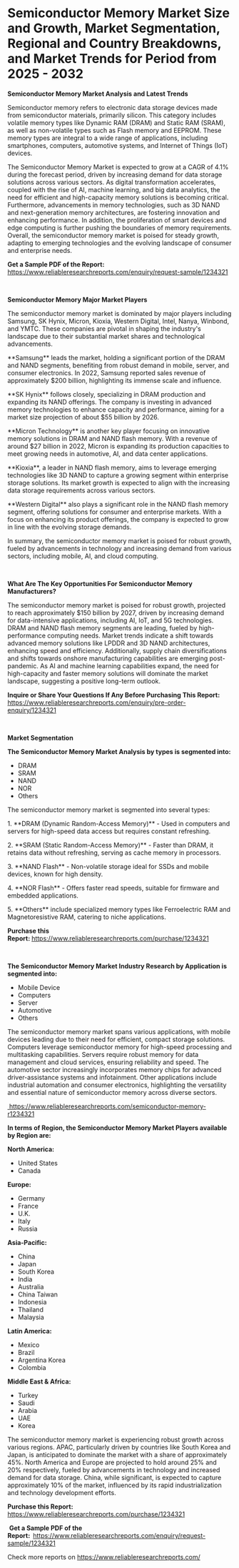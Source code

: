 <p><h1>Semiconductor Memory Market Size and Growth, Market Segmentation, Regional and Country Breakdowns, and Market Trends for Period from 2025 -  2032</h1></p><p><strong>Semiconductor Memory Market Analysis and Latest Trends</strong></p>
<p><p>Semiconductor memory refers to electronic data storage devices made from semiconductor materials, primarily silicon. This category includes volatile memory types like Dynamic RAM (DRAM) and Static RAM (SRAM), as well as non-volatile types such as Flash memory and EEPROM. These memory types are integral to a wide range of applications, including smartphones, computers, automotive systems, and Internet of Things (IoT) devices.</p><p>The Semiconductor Memory Market is expected to grow at a CAGR of 4.1% during the forecast period, driven by increasing demand for data storage solutions across various sectors. As digital transformation accelerates, coupled with the rise of AI, machine learning, and big data analytics, the need for efficient and high-capacity memory solutions is becoming critical. Furthermore, advancements in memory technologies, such as 3D NAND and next-generation memory architectures, are fostering innovation and enhancing performance. In addition, the proliferation of smart devices and edge computing is further pushing the boundaries of memory requirements. Overall, the semiconductor memory market is poised for steady growth, adapting to emerging technologies and the evolving landscape of consumer and enterprise needs.</p></p>
<p><strong>Get a Sample PDF of the Report:&nbsp;</strong> <a href="https://www.reliableresearchreports.com/enquiry/request-sample/1234321?utm_campaign=2224&utm_medium=2&utm_source=Github&utm_content=ia&utm_term=06042025&utm_id=semiconductor-memory">https://www.reliableresearchreports.com/enquiry/request-sample/1234321</a></p>
<p>&nbsp;</p>
<p><strong>Semiconductor Memory Major Market Players</strong></p>
<p><p>The semiconductor memory market is dominated by major players including Samsung, SK Hynix, Micron, Kioxia, Western Digital, Intel, Nanya, Winbond, and YMTC. These companies are pivotal in shaping the industry's landscape due to their substantial market shares and technological advancements.</p><p>**Samsung** leads the market, holding a significant portion of the DRAM and NAND segments, benefiting from robust demand in mobile, server, and consumer electronics. In 2022, Samsung reported sales revenue of approximately $200 billion, highlighting its immense scale and influence.</p><p>**SK Hynix** follows closely, specializing in DRAM production and expanding its NAND offerings. The company is investing in advanced memory technologies to enhance capacity and performance, aiming for a market size projection of about $55 billion by 2026.</p><p>**Micron Technology** is another key player focusing on innovative memory solutions in DRAM and NAND flash memory. With a revenue of around $27 billion in 2022, Micron is expanding its production capacities to meet growing needs in automotive, AI, and data center applications.</p><p>**Kioxia**, a leader in NAND flash memory, aims to leverage emerging technologies like 3D NAND to capture a growing segment within enterprise storage solutions. Its market growth is expected to align with the increasing data storage requirements across various sectors.</p><p>**Western Digital** also plays a significant role in the NAND flash memory segment, offering solutions for consumer and enterprise markets. With a focus on enhancing its product offerings, the company is expected to grow in line with the evolving storage demands.</p><p>In summary, the semiconductor memory market is poised for robust growth, fueled by advancements in technology and increasing demand from various sectors, including mobile, AI, and cloud computing.</p></p>
<p>&nbsp;</p>
<p><strong>What Are The Key Opportunities For Semiconductor Memory Manufacturers?</strong></p>
<p><p>The semiconductor memory market is poised for robust growth, projected to reach approximately $150 billion by 2027, driven by increasing demand for data-intensive applications, including AI, IoT, and 5G technologies. DRAM and NAND flash memory segments are leading, fueled by high-performance computing needs. Market trends indicate a shift towards advanced memory solutions like LPDDR and 3D NAND architectures, enhancing speed and efficiency. Additionally, supply chain diversifications and shifts towards onshore manufacturing capabilities are emerging post-pandemic. As AI and machine learning capabilities expand, the need for high-capacity and faster memory solutions will dominate the market landscape, suggesting a positive long-term outlook.</p></p>
<p><strong>Inquire or Share Your Questions If Any Before Purchasing This Report:</strong> <a href="https://www.reliableresearchreports.com/enquiry/pre-order-enquiry/1234321?utm_campaign=2224&utm_medium=2&utm_source=Github&utm_content=ia&utm_term=06042025&utm_id=semiconductor-memory">https://www.reliableresearchreports.com/enquiry/pre-order-enquiry/1234321</a></p>
<p>&nbsp;</p>
<p><strong>Market Segmentation</strong></p>
<p><strong>The Semiconductor Memory Market Analysis by types is segmented into:</strong></p>
<p><ul><li>DRAM</li><li>SRAM</li><li>NAND</li><li>NOR</li><li>Others</li></ul></p>
<p><p>The semiconductor memory market is segmented into several types: </p><p>1. **DRAM (Dynamic Random-Access Memory)** - Used in computers and servers for high-speed data access but requires constant refreshing. </p><p>2. **SRAM (Static Random-Access Memory)** - Faster than DRAM, it retains data without refreshing, serving as cache memory in processors. </p><p>3. **NAND Flash** - Non-volatile storage ideal for SSDs and mobile devices, known for high density. </p><p>4. **NOR Flash** - Offers faster read speeds, suitable for firmware and embedded applications. </p><p>5. **Others** include specialized memory types like Ferroelectric RAM and Magnetoresistive RAM, catering to niche applications.</p></p>
<p><strong>Purchase this Report:&nbsp;</strong><a href="https://www.reliableresearchreports.com/purchase/1234321?utm_campaign=2224&utm_medium=2&utm_source=Github&utm_content=ia&utm_term=06042025&utm_id=semiconductor-memory">https://www.reliableresearchreports.com/purchase/1234321</a></p>
<p>&nbsp;</p>
<p><strong>The Semiconductor Memory Market Industry Research by Application is segmented into:</strong></p>
<p><ul><li>Mobile Device</li><li>Computers</li><li>Server</li><li>Automotive</li><li>Others</li></ul></p>
<p><p>The semiconductor memory market spans various applications, with mobile devices leading due to their need for efficient, compact storage solutions. Computers leverage semiconductor memory for high-speed processing and multitasking capabilities. Servers require robust memory for data management and cloud services, ensuring reliability and speed. The automotive sector increasingly incorporates memory chips for advanced driver-assistance systems and infotainment. Other applications include industrial automation and consumer electronics, highlighting the versatility and essential nature of semiconductor memory across diverse sectors.</p></p>
<p><a href="https://www.reliableresearchreports.com/semiconductor-memory-r1234321?utm_campaign=2224&utm_medium=2&utm_source=Github&utm_content=ia&utm_term=06042025&utm_id=semiconductor-memory">&nbsp;https://www.reliableresearchreports.com/semiconductor-memory-r1234321</a></p>
<p><strong>In terms of Region, the Semiconductor Memory Market Players available by Region are:</strong></p>
<p>
    <p> <strong> North America: </strong>
        <ul>
            <li>United States</li>
            <li>Canada</li>
        </ul>
        </p> 
    <p> <strong> Europe: </strong>
        <ul>
            <li>Germany</li>
            <li>France</li>
            <li>U.K.</li>
            <li>Italy</li>
            <li>Russia</li>
        </ul>
        </p> 
    <p> <strong> Asia-Pacific: </strong>
        <ul>
            <li>China</li>
            <li>Japan</li>
            <li>South Korea</li>
            <li>India</li>
            <li>Australia</li>
            <li>China Taiwan</li>
            <li>Indonesia</li>
            <li>Thailand</li>
            <li>Malaysia</li>
        </ul>
        </p> 
    <p> <strong> Latin America: </strong>
        <ul>
            <li>Mexico</li>
            <li>Brazil</li>
            <li>Argentina Korea</li>
            <li>Colombia</li>
        </ul>
        </p> 
    <p> <strong> Middle East & Africa: </strong>
        <ul>
            <li>Turkey</li>
            <li>Saudi</li>
            <li>Arabia</li>
            <li>UAE</li>
            <li>Korea</li>
        </ul>
    </p>
    </p>
<p><p>The semiconductor memory market is experiencing robust growth across various regions. APAC, particularly driven by countries like South Korea and Japan, is anticipated to dominate the market with a share of approximately 45%. North America and Europe are projected to hold around 25% and 20% respectively, fueled by advancements in technology and increased demand for data storage. China, while significant, is expected to capture approximately 10% of the market, influenced by its rapid industrialization and technology development efforts.</p></p>
<p><strong>Purchase this Report: </strong><a href="https://www.reliableresearchreports.com/purchase/1234321?utm_campaign=2224&utm_medium=2&utm_source=Github&utm_content=ia&utm_term=06042025&utm_id=semiconductor-memory">https://www.reliableresearchreports.com/purchase/1234321</a></p>
<p>&nbsp;<strong>Get a Sample PDF of the Report:&nbsp;&nbsp;</strong><a href="https://www.reliableresearchreports.com/enquiry/request-sample/1234321?utm_campaign=2224&utm_medium=2&utm_source=Github&utm_content=ia&utm_term=06042025&utm_id=semiconductor-memory">https://www.reliableresearchreports.com/enquiry/request-sample/1234321</a></p>
<p><strong></strong></p>
<p>Check more reports on <a href="https://www.reliableresearchreports.com/?utm_campaign=2224&utm_medium=2&utm_source=Github&utm_content=ia&utm_term=06042025&utm_id=semiconductor-memory">https://www.reliableresearchreports.com/</a></p>